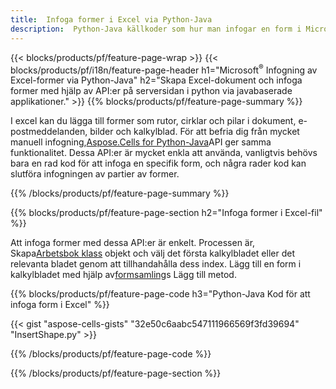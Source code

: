 ```yaml
---
title:  Infoga former i Excel via Python-Java
description:  Python-Java källkoder som hur man infogar en form i Microsoft Excel-filer med hjälp av Python-Java bibliotek.
---
```

{{< blocks/products/pf/feature-page-wrap >}}
{{< blocks/products/pf/i18n/feature-page-header h1="Microsoft<sup>&reg;</sup> Infogning av Excel-former via Python-Java" h2="Skapa Excel-dokument och infoga former med hjälp av API:er på serversidan i python via javabaserade applikationer." >}}
{{% blocks/products/pf/feature-page-summary %}}

 I excel kan du lägga till former som rutor, cirklar och pilar i dokument, e-postmeddelanden, bilder och kalkylblad. För att befria dig från mycket manuell infogning,[Aspose.Cells for Python-Java](https://releases.aspose.com/cells/python-java)API ger samma funktionalitet. Dessa API:er är mycket enkla att använda, vanligtvis behövs bara en rad kod för att infoga en specifik form, och några rader kod kan slutföra infogningen av partier av former.

{{% /blocks/products/pf/feature-page-summary %}}

{{% blocks/products/pf/feature-page-section h2="Infoga former i Excel-fil" %}}

 Att infoga former med dessa API:er är enkelt. Processen är, Skapa[Arbetsbok klass](https://reference.aspose.com/cells/python-java/asposecells.api/Workbook) objekt och välj det första kalkylbladet eller det relevanta bladet genom att tillhandahålla dess index. Lägg till en form i kalkylbladet med hjälp av[formsamling](https://reference.aspose.com/cells/python-java/asposecells.api/ShapeCollection)s Lägg till metod.

{{% blocks/products/pf/feature-page-code h3="Python-Java Kod för att infoga form i Excel" %}}

{{< gist "aspose-cells-gists" "32e50c6aabc547111966569f3fd39694" "InsertShape.py" >}}

{{% /blocks/products/pf/feature-page-code %}}

{{% /blocks/products/pf/feature-page-section %}}
